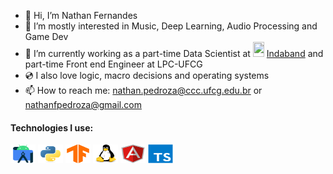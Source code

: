 - 👋 Hi, I’m Nathan Fernandes
- 👀 I’m mostly interested in Music, Deep Learning, Audio Processing and Game Dev
- 🌱 I’m currently working as a part-time Data Scientist at <img src="https://assets.website-files.com/63c99d3365855908aa1f8ec6/646fb61f1a3bf4f6ae0c715e_brand-3.png" width="18" height="24" /> [Indaband](https://inda.band)
 and part-time Front end Engineer at LPC-UFCG
- 💿 I also love logic, macro decisions and operating systems 
- 📫 How to reach me: nathan.pedroza@ccc.ufcg.edu.br or nathanfpedroza@gmail.com

<h4>Technologies I use:</h4>
 <div>
  <img align="center" alt="Android Studio" height="30" width="40" src="https://github.com/devicons/devicon/raw/master/icons/androidstudio/androidstudio-original.svg">
  <img align="center" alt="Python" height="30" width="40" src="https://raw.githubusercontent.com/devicons/devicon/master/icons/python/python-original.svg">
  <img align="center" alt="Tensorflow" height="30" width="40" src="https://github.com/devicons/devicon/blob/master/icons/tensorflow/tensorflow-original.svg">
  <img align="center" alt="Linux" height="30" width="40" src="https://raw.githubusercontent.com/devicons/devicon/master/icons/linux/linux-original.svg">
  <img align="center" alt="Angular" height="30" width="40" src="https://github.com/devicons/devicon/blob/master/icons/angularjs/angularjs-original.svg">
  <img align="center" alt="TypeScript" height="30" width="40" src="https://github.com/devicons/devicon/blob/master/icons/typescript/typescript-original.svg">
    
</div>
<!---
nathanzilgo/nathanzilgo is a ✨ special ✨ repository because its `README.md` (this file) appears on your GitHub profile.
You can click the Preview link to take a look at your changes.
--->
